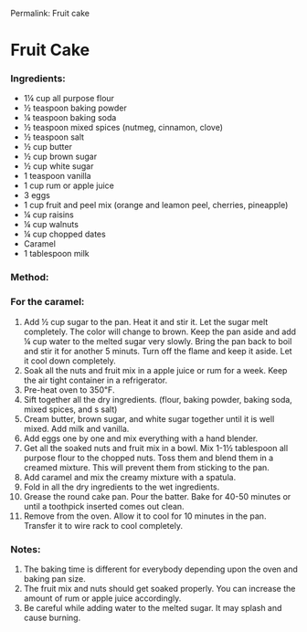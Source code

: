 Permalink: Fruit cake

# Fruit Cake

### Ingredients:
* 1¼ cup all purpose flour
* ½ teaspoon baking powder
* ¼ teaspoon baking soda
* ½ teaspoon mixed spices (nutmeg, cinnamon, clove)
* ½ teaspoon salt
* ½ cup butter
* ½ cup brown sugar
* ½ cup white sugar
* 1 teaspoon vanilla
* 1 cup rum or apple juice
* 3 eggs
* 1 cup fruit and peel mix (orange and leamon peel, cherries, pineapple)
* ¼ cup raisins
* ¼ cup walnuts
* ¼ cup chopped dates
* Caramel
* 1 tablespoon milk

### Method:
### For the caramel: 
1. Add ½ cup sugar to the pan. Heat it and stir it. Let the sugar melt completely. The color will change to brown. Keep the pan aside and add ¼ cup water to the melted sugar very slowly. Bring the pan back to boil and stir it for another 5 minuts. Turn off the flame and keep it aside. Let it cool down completely.
2. Soak all the nuts and fruit mix in a apple juice or rum for a week. Keep the air tight container in a refrigerator.
3. Pre-heat oven to 350℉.
4. Sift together all the dry ingredients. (flour, baking powder, baking soda, mixed spices, and s salt) 
5. Cream butter, brown sugar, and white sugar together until it is well mixed. Add milk and vanilla. 
6. Add eggs one by one and mix everything with a hand blender. 
7. Get all the soaked nuts and fruit mix in a bowl. Mix 1-1½ tablespoon all purpose flour to the chopped nuts. Toss them and blend them in a creamed mixture. This will prevent them from sticking to the pan.
8. Add caramel and mix the creamy mixture with a spatula. 
9. Fold in all the dry ingredients to the wet ingredients. 
10. Grease the round cake pan. Pour the batter. Bake for 40-50 minutes or until a toothpick inserted comes out clean. 
11. Remove from the oven. Allow it to cool for 10 minutes in the pan. Transfer it to wire rack to cool completely. 

### Notes:
1. The baking time is different for everybody depending upon the oven and baking pan size. 
2. The fruit mix and nuts should get soaked properly. You can increase the amount of rum or apple juice accordingly. 
3. Be careful while adding water to the melted sugar. It may splash and cause burning. 